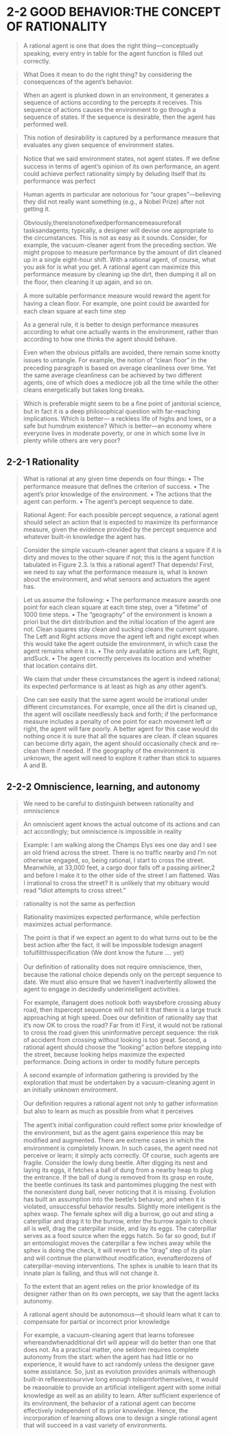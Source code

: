 # 2-2 GOOD BEHAVIOR:THE CONCEPT OF RATIONALITY

> A rational agent is one that does the right thing—conceptually speaking, every entry in table for the agent function is ﬁlled out correctly.

> What Does it mean to do the right thing?
> by considering the consequences of the agent’s behavior. 

> When an agent is plunked down in an environment, it generates a sequence of actions according to the percepts it receives. This sequence of actions causes the environment to go through a sequence of states. If the sequence is desirable, then the agent has performed well.

> This notion of desirability is captured by a performance measure that evaluates any given sequence of environment states.

> Notice that we said environment states, not agent states. If we deﬁne success in terms of agent’s opinion of its own performance, an agent could achieve perfect rationality simply by deluding itself that its performance was perfect

> Human agents in particular are notorious for “sour grapes”—believing they did not really want something (e.g., a Nobel Prize) after not getting it. 

> Obviously,thereisnotoneﬁxedperformancemeasureforall tasksandagents; typically, a designer will devise one appropriate to the circumstances. This is not as easy as it sounds. Consider, for example, the vacuum-cleaner agent from the preceding section. We might propose to measure performance by the amount of dirt cleaned up in a single eight-hour shift. With a rational agent, of course, what you ask for is what you get. A rational agent can maximize this performance measure by cleaning up the dirt, then dumping it all on the ﬂoor, then cleaning it up again, and so on. 

> A more suitable performance measure would reward the agent for having a clean ﬂoor. For example, one point could be awarded for each clean square at each time step

> As a general rule, it is better to design performance measures according to what one actually wants in the environment, rather than according to how one thinks the agent should behave. 

> Even when the obvious pitfalls are avoided, there remain some knotty issues to untangle. For example, the notion of “clean ﬂoor” in the preceding paragraph is based on average cleanliness over time. Yet the same average cleanliness can be achieved by two different agents, one of which does a mediocre job all the time while the other cleans energetically but takes long breaks. 

> Which is preferable might seem to be a ﬁne point of janitorial science, but in fact it is a deep philosophical question with far-reaching implications. Which is better— a reckless life of highs and lows, or a safe but humdrum existence? Which is better—an economy where everyone lives in moderate poverty, or one in which some live in plenty while others are very poor?

## 2-2-1 Rationality

> What is rational at any given time depends on four things: 
    • The performance measure that deﬁnes the criterion of success. 
    • The agent’s prior knowledge of the environment. 
    • The actions that the agent can perform. 
    • The agent’s percept sequence to date. 

>  Rational Agent: For each possible percept sequence, a rational agent should select an action that is expected to maximize its performance measure, given the evidence provided by the percept sequence and whatever built-in knowledge the agent has.

> Consider the simple vacuum-cleaner agent that cleans a square if it is dirty and moves to the other square if not; this is the agent function tabulated in Figure 2.3. Is this a rational agent? That depends! First, we need to say what the performance measure is, what is known about the environment, and what sensors and actuators the agent has. 

>  Let us assume the following:
    • The performance measure awards one point for each clean square at each time step, over a “lifetime” of 1000 time steps. 
    • The “geography” of the environment is known a priori but the dirt distribution and the initial location of the agent are not. Clean squares stay clean and sucking cleans the current square. The Left and Right actions move the agent left and right except when this would take the agent outside the environment, in which case the agent remains where it is. 
    • The only available actions are Left, Right, andSuck. 
    • The agent correctly perceives its location and whether that location contains dirt.

> We claim that under these circumstances the agent is indeed rational; its expected performance is at least as high as any other agent’s. 

> One can see easily that the same agent would be irrational under different circumstances. For example, once all the dirt is cleaned up, the agent will oscillate needlessly back and forth; if the performance measure includes a penalty of one point for each movement left or right, the agent will fare poorly. A better agent for this case would do nothing once it is sure that all the squares are clean. If clean squares can become dirty again, the agent should occasionally check and re-clean them if needed. If the geography of the environment is unknown, the agent will need to explore it rather than stick to squares A and B. 


## 2-2-2 Omniscience, learning, and autonomy
> We need to be careful to distinguish between rationality and omniscience

> An omniscient agent knows the actual outcome of its actions and can act accordingly; but omniscience is impossible in reality

> Example: I am walking along the Champs Elys´ees one day and I see an old friend across the street. There is no trafﬁc nearby and I’m not otherwise engaged, so, being rational, I start to cross the street. Meanwhile, at 33,000 feet, a cargo door falls off a passing airliner,2 and before I make it to the other side of the street I am ﬂattened. Was I irrational to cross the street? It is unlikely that my obituary would read “Idiot attempts to cross street.” 

> rationality is not the same as perfection

> Rationality maximizes expected performance, while perfection maximizes actual performance. 

> The point is that if we expect an agent to do what turns out to be the best action after the fact, it will be impossible todesign anagent tofulﬁllthisspeciﬁcation (We dont know the future .... yet)

> Our deﬁnition of rationality does not require omniscience, then, because the rational choice depends only on the percept sequence to date. We must also ensure that we haven’t inadvertently allowed the agent to engage in decidedly underintelligent activities. 

> For example, ifanagent does notlook both waysbefore crossing abusy road, then itspercept sequence will not tell it that there is a large truck approaching at high speed. Does our deﬁnition of rationality say that it’s now OK to cross the road? Far from it! First, it would not be rational to cross the road given this uninformative percept sequence: the risk of accident from crossing without looking is too great. Second, a rational agent should choose the “looking” action before stepping into the street, because looking helps maximize the expected performance. Doing actions in order to modify future percepts

> A second example of information gathering is provided by the exploration that must be undertaken by a vacuum-cleaning agent in an initially unknown environment. 

> Our deﬁnition requires a rational agent not only to gather information but also to learn as much as possible from what it perceives

> The agent’s initial conﬁguration could reﬂect some prior knowledge of the environment, but as the agent gains experience this may be modiﬁed and augmented. There are extreme cases in which the environment is completely known. In such cases, the agent need not perceive or learn; it simply acts correctly. Of course, such agents are fragile. Consider the lowly dung beetle. After digging its nest and laying its eggs, it fetches a ball of dung from a nearby heap to plug the entrance. If the ball of dung is removed from its grasp en route, the beetle continues its task and pantomimes plugging the nest with the nonexistent dung ball, never noticing that it is missing. Evolution has built an assumption into the beetle’s behavior, and when it is violated, unsuccessful behavior results. Slightly more intelligent is the sphex wasp. The female sphex will dig a burrow, go out and sting a caterpillar and drag it to the burrow, enter the burrow again to check all is well, drag the caterpillar inside, and lay its eggs. The caterpillar serves as a food source when the eggs hatch. So far so good, but if an entomologist moves the caterpillar a few inches away while the sphex is doing the check, it will revert to the “drag” step of its plan and will continue the planwithout modiﬁcation, evenafterdozens of caterpillar-moving interventions. The sphex is unable to learn that its innate plan is failing, and thus will not change it. 

> To the extent that an agent relies on the prior knowledge of its designer rather than on its own percepts, we say that the agent lacks autonomy. 

> A rational agent should be autonomous—it should learn what it can to compensate for partial or incorrect prior knowledge

>  For example, a vacuum-cleaning agent that learns toforesee whereandwhenadditional dirt will appear will do better than one that does not. As a practical matter, one seldom requires complete autonomy from the start: when the agent has had little or no experience, it would have to act randomly unless the designer gave some assistance. So, just as evolution provides animals withenough built-in reﬂexestosurvive long enough tolearnforthemselves, it would be reasonable to provide an artiﬁcial intelligent agent with some initial knowledge as well as an ability to learn. After sufﬁcient experience of its environment, the behavior of a rational agent can become effectively independent of its prior knowledge. Hence, the incorporation of learning allows one to design a single rational agent that will succeed in a vast variety of environments.

> 